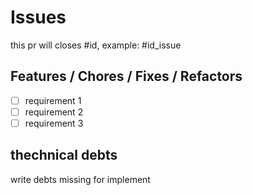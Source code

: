 # Issues

this pr will closes #id, example: #id_issue

## Features / Chores / Fixes / Refactors

- [ ] requirement 1
- [ ] requirement 2
- [ ] requirement 3

## thechnical debts

write debts missing for implement
